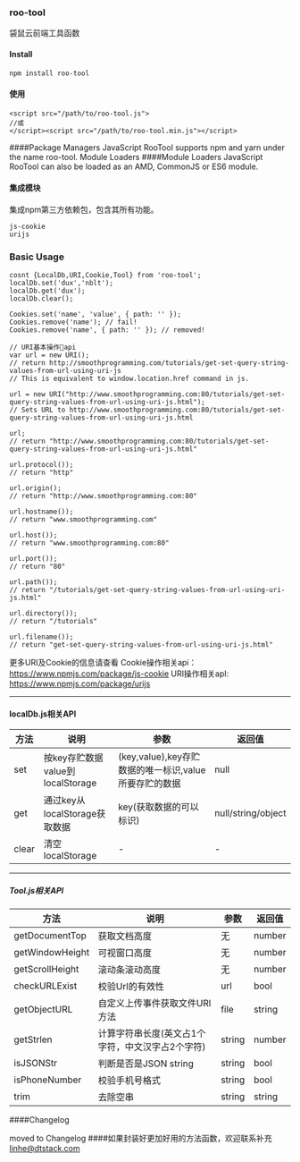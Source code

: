 
### roo-tool
袋鼠云前端工具函数
#### Install
```
npm install roo-tool
```
#### 使用
```
<script src="/path/to/roo-tool.js">
//或
</script><script src="/path/to/roo-tool.min.js"></script>
```
####Package Managers
JavaScript RooTool supports npm and yarn under the name roo-tool.
Module Loaders
####Module Loaders
JavaScript RooTool can also be loaded as an AMD, CommonJS or ES6 module.
#### 集成模块
集成npm第三方依赖包，包含其所有功能。
```
js-cookie 
urijs
```
### Basic Usage

```
cosnt {LocalDb,URI,Cookie,Tool} from 'roo-tool';
localDb.set('dux','nblt');
localDb.get('dux');
localDb.clear();

Cookies.set('name', 'value', { path: '' });
Cookies.remove('name'); // fail!
Cookies.remove('name', { path: '' }); // removed!

// URI基本操作api
var url = new URI();
// return http://smoothprogramming.com/tutorials/get-set-query-string-values-from-url-using-uri-js
// This is equivalent to window.location.href command in js.

url = new URI("http://www.smoothprogramming.com:80/tutorials/get-set-query-string-values-from-url-using-uri-js.html");
// Sets URL to http://www.smoothprogramming.com:80/tutorials/get-set-query-string-values-from-url-using-uri-js.html

url;
// return "http://www.smoothprogramming.com:80/tutorials/get-set-query-string-values-from-url-using-uri-js.html"

url.protocol());
// return "http"

url.origin();
// return "http://www.smoothprogramming.com:80"

url.hostname());
// return "www.smoothprogramming.com"

url.host());
// return "www.smoothprogramming.com:80"

url.port());
// return "80"

url.path());
// return "/tutorials/get-set-query-string-values-from-url-using-uri-js.html"

url.directory());
// return "/tutorials"

url.filename());
// return "get-set-query-string-values-from-url-using-uri-js.html"
```
更多URI及Cookie的信息请查看
Cookie操作相关api：https://www.npmjs.com/package/js-cookie
URI操作相关apI: https://www.npmjs.com/package/urijs
*****
#### localDb.js相关API

方法|说明|参数| 返回值
--| -- | -- | -- 
set|按key存贮数据value到localStorage|(key,value),key存贮数据的唯一标识,value 所要存贮的数据|null
get|通过key从localStorage获取数据|key(获取数据的可以标识)|null/string/object
clear|清空localStorage|-|-
*****
##### Tool.js相关API
方法|说明|参数| 返回值
--| --  | -- |-- 
getDocumentTop | 获取文档高度 | 无 |number
getWindowHeight| 可视窗口高度 | 无 |number
getScrollHeight| 滚动条滚动高度 | 无 |number
checkURLExist| 校验Url的有效性 | url |bool
getObjectURL| 自定义上传事件获取文件URl方法 | file |string
getStrlen| 计算字符串长度(英文占1个字符，中文汉字占2个字符) | string |number
isJSONStr| 判断是否是JSON string | string |bool
isPhoneNumber| 校验手机号格式 | string |bool
trim| 去除空串 | string |string
####Changelog

moved to Changelog
####如果封装好更加好用的方法函数，欢迎联系补充
 <linhe@dtstack.com>
